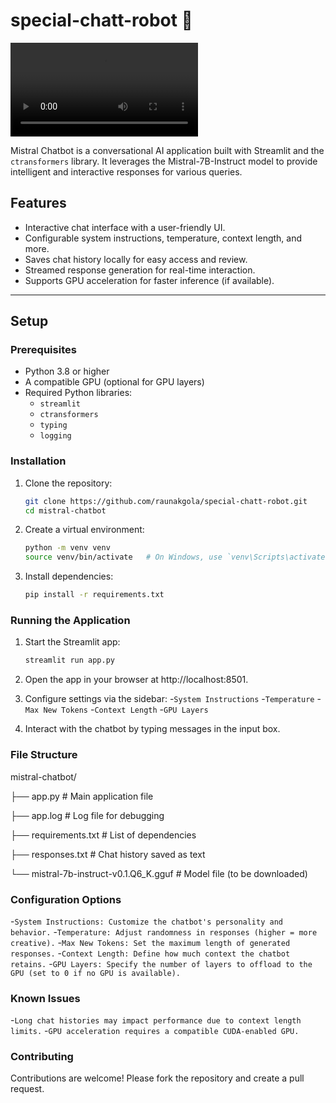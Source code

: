 # special-chatt-robot 🤖

![UI of the ChatBot](https://github.com/raunakgola/special-chatt-robot/blob/main/MistralChatbot.mp4)

Mistral Chatbot is a conversational AI application built with Streamlit and the `ctransformers` library. It leverages the Mistral-7B-Instruct model to provide intelligent and interactive responses for various queries.

## Features
- Interactive chat interface with a user-friendly UI.
- Configurable system instructions, temperature, context length, and more.
- Saves chat history locally for easy access and review.
- Streamed response generation for real-time interaction.
- Supports GPU acceleration for faster inference (if available).

---

## Setup

### Prerequisites
- Python 3.8 or higher
- A compatible GPU (optional for GPU layers)
- Required Python libraries:
  - `streamlit`
  - `ctransformers`
  - `typing`
  - `logging`

### Installation

1. Clone the repository:
   ```bash
   git clone https://github.com/raunakgola/special-chatt-robot.git
   cd mistral-chatbot

2. Create a virtual environment:
   ```bash
   python -m venv venv
   source venv/bin/activate   # On Windows, use `venv\Scripts\activate`

3. Install dependencies:
   ```bash
   pip install -r requirements.txt

### Running the Application

1. Start the Streamlit app:
    ```bash
    streamlit run app.py

2. Open the app in your browser at http://localhost:8501.
   
3. Configure settings via the sidebar:
   -`System Instructions`
   -`Temperature`
   -`Max New Tokens`
   -`Context Length`
   -`GPU Layers`

4. Interact with the chatbot by typing messages in the input box.

### File Structure

mistral-chatbot/

├── app.py                # Main application file

├── app.log               # Log file for debugging

├── requirements.txt      # List of dependencies

├── responses.txt         # Chat history saved as text

└── mistral-7b-instruct-v0.1.Q6_K.gguf  # Model file (to be downloaded)

### Configuration Options
  -`System Instructions: Customize the chatbot's personality and behavior.`
  -`Temperature: Adjust randomness in responses (higher = more creative).`
  -`Max New Tokens: Set the maximum length of generated responses.`
  -`Context Length: Define how much context the chatbot retains.`
  -`GPU Layers: Specify the number of layers to offload to the GPU (set to 0 if no GPU is available).`

### Known Issues
  -`Long chat histories may impact performance due to context length limits.`
  -`GPU acceleration requires a compatible CUDA-enabled GPU.`

### Contributing
Contributions are welcome! Please fork the repository and create a pull request.


